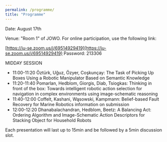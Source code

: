 ```yaml
---
permalink: /programme/
title: "Programme"
---
```


Date: August 17th

Venue: "Room 1" of JOWO. For online participation, use the following link:

[https://ju-se.zoom.us/j/69514929419](https://ju-se.zoom.us/j/69514929419)
Password: 213306

MIDDAY SESSION
* 11:00-11:20 Öztürk, Uğuz, Özyer, Coşkunçay: The Task of Picking Up Boxes Using a Robotic Manipulator Based on Semantic Knowledge
* 11:20-11:40 Pomarlan, Hedblom, Giorgis, Diab, Tsiogkas: Thinking in front of the box: Towards intelligent robotic action selection for navigation in complex environments using image-schematic reasoning
* 11:40-12:00 Coffelt, Kashani, Wąsowski, Kampmann: Belief-based Fault Recovery for Marine Robotics information on submission
* 12:00-12:20 Dhanabalachandran, Hedblom, Beetz: A Balancing Act: Ordering Algorithm and Image-Schematic Action Descriptors for Stacking Object for Household Robots

Each presentation will last up to 15min and be followed by a 5min discussion slot.
